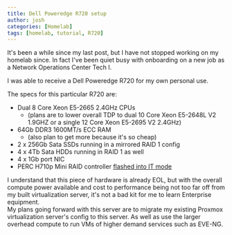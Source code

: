 ```yaml
---
title: Dell Poweredge R720 setup
author: josh
categories: [Homelab]
tags: [homelab, tutorial, R720]
---
```


It's been a while since my last post, but I have not stopped working on my homelab since. 
In fact I've been quiet busy with onboarding on a new job as a Network Operations Center Tech I.

I was able to receive a Dell Poweredge R720 for my own personal use.


The specs for this particular R720 are:   
- Dual 8 Core Xeon E5-2665 2.4GHz CPUs
  - (plans are to lower overall TDP to dual 10 Core Xeon E5-2648L V2 1.9GHZ or a single 12 Core Xeon E5-2695 V2 2.4GHz)
- 64Gb DDR3 1600MT/s ECC RAM
  - (also plan to get more because it's so cheap)
- 2 x 256Gb Sata SSDs running in a mirrored RAID 1 config
- 4 x 4Tb Sata HDDs running in RAID 1 as well
- 4 x 1Gb port NIC
- PERC H710p Mini RAID controller [flashed into IT mode](https://fohdeesha.com/docs/perc.html)
  
I understand that this piece of hardware is already EOL, but with the overall compute power available and cost to performance being not too far off from my built virtualization server, it's not a bad kit for me to learn Enterprise equipment.  
My plans going forward with this server are to migrate my existing Proxmox virtualization server's config to this server. As well as use the larger overhead compute to run VMs of higher demand services such as EVE-NG.
